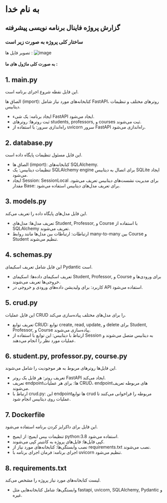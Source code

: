 # به نام خدا
## گزارش پروژه فاینال برنامه نویسی پیشرفته



### ساختار کلی پروژه به صورت زیر است 
 تصویر فایل ها : ![image](https://github.com/Mahditrd/final/assets/158854456/39fc7f26-0171-4831-95d0-442a6a8da90b)


#### به صورت کلی ماژول های ما :

## 1. main.py
این فایل نقطه شروع اجرای برنامه است.

الصاق ها (import): کتابخانه‌های مورد نیاز شامل FastAPI، روترهای مختلف و تنظیمات دیتابیس.
- ایجاد برنامه: یک شیء FastAPI ایجاد می‌شود.
- ثبت روترها: روترهای students, professors, و courses ثبت می‌شوند.
- راه‌اندازی سرور: با استفاده از uvicorn سرور FastAPI راه‌اندازی می‌شود.

## 2. database.py
این فایل مسئول تنظیمات پایگاه داده است.
- الصاق ها (import): کتابخانه‌های SQLAlchemy.
- تنظیمات دیتابیس: یک SQLAlchemy engine برای اتصال به دیتابیس SQLite ایجاد می‌شود.
- ایجاد Session: SessionLocal برای مدیریت نشست‌های دیتابیس تعریف می‌شود.
مقدار Base: برای تعریف مدل‌های دیتابیس استفاده می‌شود.

## 3. models.py
این فایل مدل‌های پایگاه داده را تعریف می‌کند.
- تعریف مدل‌ها: مدل‌های Student, Professor, و Course با استفاده از SQLAlchemy تعریف می‌شوند.
- ارتباطات: ارتباطات بین مدل‌ها مانند روابط many-to-many بین Course و Student تنظیم می‌شوند.

## 4. schemas.py
این فایل شامل تعریف اسکیمای Pydantic است.
- تعریف اسکیمای داده‌ها: اسکیمای Student, Professor, و Course برای ورودی‌ها و خروجی‌ها تعریف می‌شوند.
- کاربرد: برای ولیدیشن داده‌های ورودی و خروجی در API استفاده می‌شود.

## 5. crud.py
این فایل عملیات CRUD را برای مدل‌های مختلف پیاده‌سازی می‌کند.
- تعریف توابع CRUD: توابع create, read, update, و delete برای Student, Professor, و Course پیاده‌سازی می‌شوند.
- ارتباط با دیتابیس: این توابع با استفاده از Session به دیتابیس متصل می‌شوند و عملیات مورد نظر را انجام می‌دهند.

## 6. student.py, professor.py, course.py
این فایل‌ها روترهای مربوط به هر موجودیت را شامل می‌شوند.
- تعریف روتر: هر فایل یک روتر FastAPI ایجاد می‌کند.
- تعریف endpointها: برای هر عملیات CRUD، endpointهای مربوطه تعریف می‌شوند.
- ارتباط با crud.py: این endpointها توابع crud مربوطه را فراخوانی می‌کنند تا عملیات روی دیتابیس انجام شود.

## 7. Dockerfile
این فایل برای داکرایز کردن برنامه استفاده می‌شود.
- تنظیمات بیس ایمیج: از ایمیج python:3.8 استفاده می‌شود.
- کپی فایل‌ها: فایل‌های پروژه به کانتینر کپی می‌شوند.
- نصب وابستگی‌ها: کتابخانه‌های مورد نیاز از requirements.txt نصب می‌شوند.
- اجرای برنامه: فرمان اجرای برنامه با uvicorn تنظیم می‌شود.

## 8. requirements.txt
لیست کتابخانه‌های مورد نیاز پروژه را مشخص می‌کند.
- وابستگی‌ها: شامل کتابخانه‌هایی مثل fastapi, uvicorn, SQLAlchemy, Pydantic و غیره.
